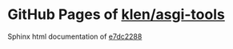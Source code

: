 GitHub Pages of [klen/asgi-tools](https://github.com/klen/asgi-tools.git)
===
Sphinx html documentation of [e7dc2288](https://github.com/klen/asgi-tools/tree/e7dc2288aee4a8d01277abfa5e713d22084f8112)
